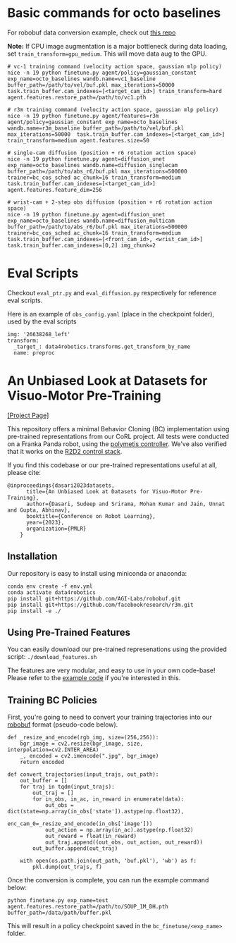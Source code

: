 # Basic commands for octo baselines
For robobuf data conversion example, check out [this repo](https://github.com/AGI-Labs/r2d2_to_robobuf)

**Note:** If CPU image augmentation is a major bottleneck during data loading, set `train_transform=gpu_medium`. This will move data aug to the GPU. 

```
# vc-1 training command (velocity action space, gaussian mlp policy)
nice -n 19 python finetune.py agent/policy=gaussian_constant exp_name=octo_baselines wandb.name=vc1_baseline buffer_path=/path/to/vel/buf.pkl max_iterations=50000  task.train_buffer.cam_indexes=[<target_cam_id>] train_transform=hard agent.features.restore_path=/path/to/vc1.pth

# r3m training command (velocity action space, gaussian mlp policy)
nice -n 19 python finetune.py agent/features=r3m agent/policy=gaussian_constant exp_name=octo_baselines wandb.name=r3m_baseline buffer_path=/path/to/vel/buf.pkl max_iterations=50000  task.train_buffer.cam_indexes=[<target_cam_id>] train_transform=medium agent.features.size=50

# single-cam diffusion (position + r6 rotation action space)
nice -n 19 python finetune.py agent=diffusion_unet exp_name=octo_baselines wandb.name=diffusion_singlecam buffer_path=/path/to/abs_r6/buf.pkl max_iterations=500000  trainer=bc_cos_sched ac_chunk=16 train_transform=medium task.train_buffer.cam_indexes=[<target_cam_id>] agent.features.feature_dim=256

# wrist-cam + 2-step obs diffusion (position + r6 rotation action space)
nice -n 19 python finetune.py agent=diffusion_unet exp_name=octo_baselines wandb.name=diffusion_multicam buffer_path=/path/to/abs_r6/buf.pkl max_iterations=500000  trainer=bc_cos_sched ac_chunk=16 train_transform=medium task.train_buffer.cam_indexes=[<front_cam_id>, <wrist_cam_id>] task.train_buffer.cam_indexes=[0,2] img_chunk=2
```

# Eval Scripts

Checkout `eval_ptr.py` and `eval_diffusion.py` respectively for reference eval scripts.

Here is an example of `obs_config.yaml` (place in the checkpoint folder), used by the eval scripts
```
img: '26638268_left'
transform:
  _target_: data4robotics.transforms.get_transform_by_name
  name: preproc
```

# An Unbiased Look at Datasets for Visuo-Motor Pre-Training
[[Project Page]](https://data4robotics.github.io/)

This repository offers a minimal Behavior Cloning (BC) implementation using pre-trained representations from our CoRL project. All tests were conducted on a Franka Panda robot, using the [polymetis controller](https://facebookresearch.github.io/fairo/polymetis/). We've also verified that it works on the [R2D2 control stack](https://github.com/AlexanderKhazatsky/R2D2/tree/main).

If you find this codebase or our pre-trained representations useful at all, please cite:
```
@inproceedings{dasari2023datasets,
      title={An Unbiased Look at Datasets for Visuo-Motor Pre-Training},
      author={Dasari, Sudeep and Srirama, Mohan Kumar and Jain, Unnat and Gupta, Abhinav},
      booktitle={Conference on Robot Learning},
      year={2023},
      organization={PMLR}
    }
```
## Installation
Our repository is easy to install using miniconda or anaconda:

```
conda env create -f env.yml
conda activate data4robotics
pip install git+https://github.com/AGI-Labs/robobuf.git
pip install git+https://github.com/facebookresearch/r3m.git
pip install -e ./
```

## Using Pre-Trained Features
You can easily download our pre-trained represenations using the provided script: `./download_features.sh` 

The features are very modular, and easy to use in your own code-base! Please refer to the [example code](https://github.com/SudeepDasari/data4robotics/blob/main/pretrained_networks_example.py) if you're interested in this.

## Training BC Policies
First, you're going to need to convert your training trajectories into our [robobuf](https://github.com/AGI-Labs/robobuf/tree/main) format (pseudo-code below).
```
def _resize_and_encode(rgb_img, size=(256,256)):
    bgr_image = cv2.resize(bgr_image, size, interpolation=cv2.INTER_AREA)
    _, encoded = cv2.imencode(".jpg", bgr_image)
    return encoded

def convert_trajectories(input_trajs, out_path):
    out_buffer = []
    for traj in tqdm(input_trajs):
        out_traj = []
        for in_obs, in_ac, in_reward in enumerate(data):
            out_obs = dict(state=np.array(in_obs['state']).astype(np.float32),
                           enc_cam_0=_resize_and_encode(in_obs['image']))
            out_action = np.array(in_ac).astype(np.float32)
            out_reward = float(in_reward)
            out_traj.append((out_obs, out_action, out_reward))
        out_buffer.append(out_traj)

    with open(os.path.join(out_path, 'buf.pkl'), 'wb') as f:
        pkl.dump(out_trajs, f)
```

Once the conversion is complete, you can run the example command below:
```
python finetune.py exp_name=test agent.features.restore_path=/path/to/SOUP_1M_DH.pth buffer_path=/data/path/buffer.pkl
```
This will result in a policy checkpoint saved in the `bc_finetune/<exp_name>` folder.

